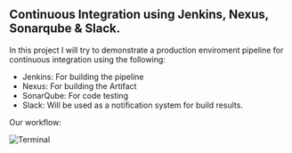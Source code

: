 ## Continuous Integration using Jenkins, Nexus, Sonarqube &amp; Slack.

In this project I will try to demonstrate a production enviroment pipeline for continuous integration using the following:
* Jenkins: For building the pipeline
* Nexus: For building the Artifact
* SonarQube: For code testing
* Slack: Will be used as a notification system for build results.

Our workflow:

 <img src="https://i.ibb.co/xmM4vzG/Screenshot-from-2023-01-29-05-46-09.png" alt="Terminal">


